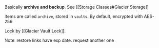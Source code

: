 Basically **archive and backup**. See [[Storage Classes#Glacier Storage]]

Items are called `archive`, stored in `vaults`.
By default, encrypted with AES-256

Lock by [[Glacier Vault Lock]].

Note: restore links have exp date. request another one